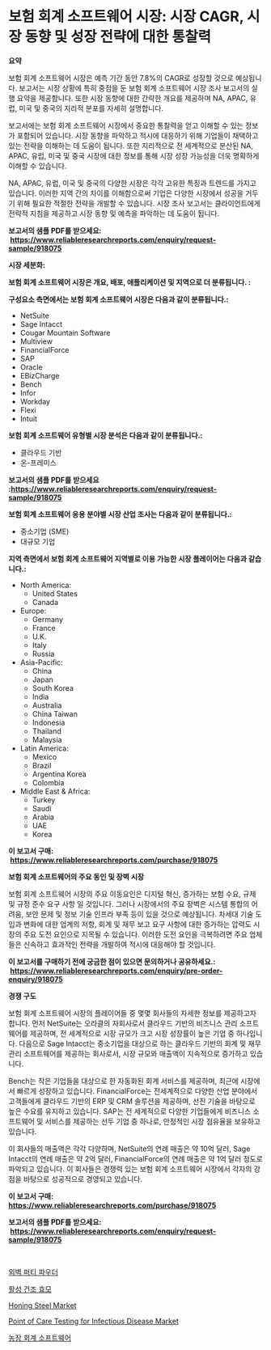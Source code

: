 <p><h1>보험 회계 소프트웨어 시장: 시장 CAGR, 시장 동향 및 성장 전략에 대한 통찰력</h1></p><p><strong>요약</strong></p>
<p><p>보험 회계 소프트웨어 시장은 예측 기간 동안 7.8%의 CAGR로 성장할 것으로 예상됩니다. 보고서는 시장 상황에 특히 중점을 둔 보험 회계 소프트웨어 시장 조사 보고서의 실행 요약을 제공합니다. 또한 시장 동향에 대한 간략한 개요를 제공하며 NA, APAC, 유럽, 미국 및 중국의 지리적 분포를 자세히 설명합니다.</p><p>보고서에는 보험 회계 소프트웨어 시장에서 중요한 통찰력을 얻고 이해할 수 있는 정보가 포함되어 있습니다. 시장 동향을 파악하고 적시에 대응하기 위해 기업들이 채택하고 있는 전략을 이해하는 데 도움이 됩니다. 또한 지리적으로 전 세계적으로 분산된 NA, APAC, 유럽, 미국 및 중국 시장에 대한 정보를 통해 시장 성장 가능성을 더욱 명확하게 이해할 수 있습니다.</p><p>NA, APAC, 유럽, 미국 및 중국의 다양한 시장은 각각 고유한 특징과 트렌드를 가지고 있습니다. 이러한 지역 간의 차이를 이해함으로써 기업은 다양한 시장에서 성공을 거두기 위해 필요한 적절한 전략을 개발할 수 있습니다. 시장 조사 보고서는 클라이언트에게 전략적 지침을 제공하고 시장 동향 및 예측을 파악하는 데 도움이 됩니다.</p></p>
<p><strong>보고서의 샘플 PDF를 받으세요: &nbsp;<a href="https://www.reliableresearchreports.com/enquiry/request-sample/918075">https://www.reliableresearchreports.com/enquiry/request-sample/918075</a></strong></p>
<p><strong>시장 세분화:</strong></p>
<p><strong> 보험 회계 소프트웨어 시장은 개요, 배포, 애플리케이션 및 지역으로 더 분류됩니다. :</strong></p>
<p><strong>구성요소 측면에서는 보험 회계 소프트웨어 시장은 다음과 같이 분류됩니다.:</strong></p>
<p><ul><li>NetSuite</li><li>Sage Intacct</li><li>Cougar Mountain Software</li><li>Multiview</li><li>FinancialForce</li><li>SAP</li><li>Oracle</li><li>EBizCharge</li><li>Bench</li><li>Infor</li><li>Workday</li><li>Flexi</li><li>Intuit</li></ul></p>
<p><strong> 보험 회계 소프트웨어 유형별 시장 분석은 다음과 같이 분류됩니다.:</strong></p>
<p><ul><li>클라우드 기반</li><li>온-프레미스</li></ul></p>
<p><strong>보고서의 샘플 PDF를 받으세요 :<a href="https://www.reliableresearchreports.com/enquiry/request-sample/918075">https://www.reliableresearchreports.com/enquiry/request-sample/918075</a></strong></p>
<p><strong> 보험 회계 소프트웨어 응용 분야별 시장 산업 조사는 다음과 같이 분류됩니다.:</strong></p>
<p><ul><li>중소기업 (SME)</li><li>대규모 기업</li></ul></p>
<p><strong>지역 측면에서 보험 회계 소프트웨어 지역별로 이용 가능한 시장 플레이어는 다음과 같습니다.:</strong></p>
<p><ul>
    <li>
        North America:
        <ul>
            <li>United States</li>
            <li>Canada</li>
        </ul>
    </li>
    <li>
        Europe:
        <ul>
            <li>Germany</li>
            <li>France</li>
            <li>U.K.</li>
            <li>Italy</li>
            <li>Russia</li>
        </ul>
    </li>
    <li>
        Asia-Pacific:
        <ul>
            <li>China</li>
            <li>Japan</li>
            <li>South Korea</li>
            <li>India</li>
            <li>Australia</li>
            <li>China Taiwan</li>
            <li>Indonesia</li>
            <li>Thailand</li>
            <li>Malaysia</li>
        </ul>
    </li>
    <li>
        Latin America:
        <ul>
            <li>Mexico</li>
            <li>Brazil</li>
            <li>Argentina Korea</li>
            <li>Colombia</li>
        </ul>
    </li>
    <li>
        Middle East & Africa:
        <ul>
            <li>Turkey</li>
            <li>Saudi</li>
            <li>Arabia</li>
            <li>UAE</li>
            <li>Korea</li>
        </ul>
    </li>
    </ul></p>
<p><strong>이 보고서 구매: &nbsp;<a href="https://www.reliableresearchreports.com/purchase/918075">https://www.reliableresearchreports.com/purchase/918075</a></strong></p>
<p><strong>보험 회계 소프트웨어의 주요 동인 및 장벽 시장</strong></p>
<p><p>보험 회계 소프트웨어 시장의 주요 이동요인은 디지털 혁신, 증가하는 보험 수요, 규제 및 규정 준수 요구 사항 일 것입니다. 그러나 시장에서의 주요 장벽은 시스템 통합의 어려움, 보안 문제 및 정보 기술 인프라 부족 등이 있을 것으로 예상됩니다. 차세대 기술 도입과 변화에 대한 업계의 저항, 회계 및 재무 보고 요구 사항에 대한 증가하는 압력도 시장의 주요 도전 요인으로 지목될 수 있습니다. 이러한 도전 요인을 극복하려면 주요 업체들은 신속하고 효과적인 전략을 개발하여 적시에 대응해야 할 것입니다.</p></p>
<p><strong>이 보고서를 구매하기 전에 궁금한 점이 있으면 문의하거나 공유하세요.: &nbsp;<a href="https://www.reliableresearchreports.com/enquiry/pre-order-enquiry/918075">https://www.reliableresearchreports.com/enquiry/pre-order-enquiry/918075</a></strong></p>
<p><strong>경쟁 구도</strong></p>
<p><p>보험 회계 소프트웨어 시장의 플레이어들 중 몇몇 회사들의 자세한 정보를 제공하고자 합니다. 먼저 NetSuite는 오라클의 자회사로서 클라우드 기반의 비즈니스 관리 소프트웨어를 제공하며, 전 세계적으로 시장 규모가 크고 시장 성장률이 높은 기업 중 하나입니다. 다음으로 Sage Intacct는 중소기업을 대상으로 하는 클라우드 기반의 회계 및 재무 관리 소프트웨어를 제공하는 회사로서, 시장 규모와 매출액이 지속적으로 증가하고 있습니다.</p><p>Bench는 작은 기업들을 대상으로 한 자동화된 회계 서비스를 제공하며, 최근에 시장에서 빠르게 성장하고 있습니다. FinancialForce는 전세계적으로 다양한 산업 분야에서 고객들에게 클라우드 기반의 ERP 및 CRM 솔루션을 제공하며, 선진 기술을 바탕으로 높은 수요를 유지하고 있습니다. SAP는 전 세계적으로 다양한 기업들에게 비즈니스 소프트웨어 및 서비스를 제공하는 선두 기업 중 하나로, 안정적인 시장 점유율을 보유하고 있습니다.</p><p>이 회사들의 매출액은 각각 다양하며, NetSuite의 연례 매출은 약 10억 달러, Sage Intacct의 연례 매출은 약 2억 달러, FinancialForce의 연례 매출은 약 1억 달러 정도로 파악되고 있습니다. 이 회사들은 경쟁력 있는 보험 회계 소프트웨어 시장에서 각자의 강점을 바탕으로 성공적으로 경영되고 있습니다.</p></p>
<p><strong>이 보고서 구매: &nbsp; <a href="https://www.reliableresearchreports.com/purchase/918075">https://www.reliableresearchreports.com/purchase/918075</a></strong></p>
<p><strong>보고서의 샘플 PDF를 받으세요: &nbsp;<a href="https://www.reliableresearchreports.com/enquiry/request-sample/918075">https://www.reliableresearchreports.com/enquiry/request-sample/918075</a></strong><strong></strong></p>
<p>&nbsp;</p>
<p><p><a href="https://medium.com/@stevecormier0978/%EC%99%B8%EB%B2%BD-%EA%B3%A0%EA%B8%89%EB%B0%B1-%EC%84%9D%ED%9A%8C%EB%B6%84-%EC%8B%9C%EC%9E%A5-%EB%8F%99%ED%96%A5-%EB%B0%8F-%EC%8B%9C%EC%9E%A5-%EB%B6%84%EC%84%9D%EC%9D%80-2024%EB%85%84%EB%B6%80%ED%84%B0-2031%EB%85%84%EA%B9%8C%EC%A7%80-%EC%98%88%EC%B8%A1%EB%90%98%EC%97%88%EC%8A%B5%EB%8B%88%EB%8B%A4-7b4e9d5db679">외벽 퍼티 파우더</a></p><p><a href="https://medium.com/@stevecormier0978/%ED%99%9C%EC%84%B1-%EA%B1%B4%EC%A1%B0-%ED%9A%A8%EB%AA%A8-%EC%8B%9C%EC%9E%A5-%EC%A0%90%EC%9C%A0%EC%9C%A8-%EB%B3%80%ED%99%94-%EB%B0%8F-%EC%8B%9C%EC%9E%A5-%EC%84%B1%EC%9E%A5-%EB%8F%99%ED%96%A5-2024%EB%85%84-2031%EB%85%84-555755603383">활성 건조 효모</a></p><p><a href="https://picayune-night-cbd.notion.site/Honing-Steel-Market-Size-Market-Share-and-Global-Market-Analysis-Report-2024-2031-44f0572ee9d349c2b3c9fdea717078a1">Honing Steel Market</a></p><p><a href="https://issuu.com/reportprime-2/docs/point-of-care-testing-for-infectious-disease-marke">Point of Care Testing for Infectious Disease Market</a></p><p><a href="https://github.com/bunxhcci35271755/Market-Research-Report-List-1/blob/main/8014443183722.md">농장 회계 소프트웨어</a></p></p>